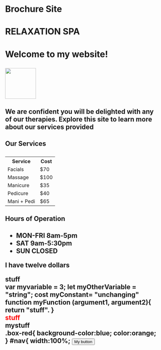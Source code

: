 # Brochure Site
<!DOCTYPE html>
<html lang="en">
<head>
  <meta charset="UTF-8">
  <meta name="viewport" content="width=device-width, initial-scale=1.0"›
  <meta http-equiv="X-UA-Compatible" content="ie=edge">
  <title›Brochure Site</title›
</head>
<div>
<body>
  <h1>RELAXATION SPA <h1>
  <p>Welcome to my website!</p>
  <img src= https://images.unsplash.com/photo-1620733723572-11c53f73a416?ixlib=rb-4.0.3&ixid=MnwxMjA3fDB8MHxzZWFyY2h8OHx8c3BhfGVufDB8fDB8fA%3D%3D&auto=format&fit=crop&w=900&q=60 | width=100)/>
<h2> We are confident you will be delighted with any of our therapies. Explore this site to learn more about our services provided <h2>
</body>
</div>
<div>
<body>
<h2> Our Services <h2>
<table>
  <tr>
    <th>Service</th>
    <th>Cost</th>
  </tr>
  <tr>
    <td>Facials</td>
    <td>$70</td>
  <tr>
    <td>Massage</td>
    <td>$100</td>
 <tr>
    <td>Manicure</td>
    <td>$35</td>
 <tr>
    <td>Pedicure</td>
    <td>$40</td>
 <tr>
    <td>Mani + Pedi</td>
    <td>$65</td>
  </tr>
</table>
</body>
</div>
<div>
<h2> Hours of Operation <h2>

<ul>
<li> MON-FRI 8am-5pm </li>
<li> SAT 9am-5:30pm </li>
<li> SUN CLOSED </li>
</ul>
<div>
</html>
<p> I have <span>
twelve</span> dollars</p>

<div id="uniqueID" class="box container red"> stuff </div>
<body>
var myvariable = 3;
let myOtherVariable
=
"string";
cost myConstant=
"unchanging"
function myFunction (argument1, argument2){
return
"stuff".
}
<div style="color:red">stuff</div>
<div class="box-red" id="nav">mystuff</div>
.box-red{
    background-color:blue;
    color:orange;
}
#nav{
    width:100%;
</body>
    <button class=button>My button</button>
    <script>
      $(".button").click(function(){
      alert("Lean more");
      })
      <script>
        
</html>
